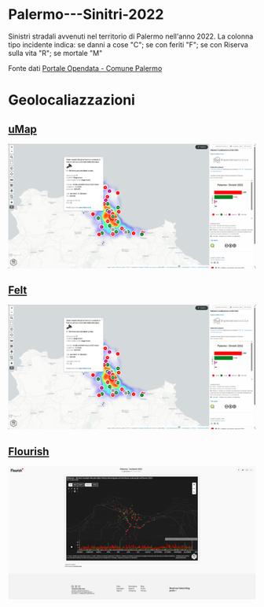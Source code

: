 # Palermo---Sinitri-2022
Sinistri stradali avvenuti nel territorio di Palermo nell'anno 2022. La colonna tipo incidente indica:  se danni a cose "C"; se con feriti "F"; se con Riserva sulla vita "R"; se mortale "M"

Fonte dati [Portale Opendata - Comune Palermo](https://opendata.comune.palermo.it/opendata-dataset.php?dataset=1713)

# Geolocaliazzazioni

## [uMap](http://u.osmfr.org/m/971650/)

[![Umap](/dati/img/umap.png "Umap - Palermo | Localizzazione sinistri 2022")](http://u.osmfr.org/m/971650/)

## [Felt](https://felt.com/map/Palermo-Localizzazione-sinistri-2022-9AKlAYNeUTM9B6Ls19A9Bk9CMRB?loc=38.11246,13.35703,13.42z&share=1)

[![Felt](/dati/img/umap.png "Umap - Palermo | Localizzazione sinistri 2022")](https://felt.com/map/Palermo-Localizzazione-sinistri-2022-9AKlAYNeUTM9B6Ls19A9Bk9CMRB?loc=38.11246,13.35703,13.42z&share=1)

## [Flourish](https://public.flourish.studio/story/2056513/)

[![Flourish](/dati/img/flourish.png "Flourish - Palermo | Localizzazione sinistri 2022")](https://public.flourish.studio/story/2056513/)
